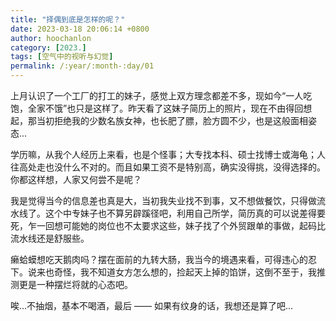 ```yaml
---
title: "择偶到底是怎样的呢？"
date: 2023-03-18 20:06:14 +0800
author: hoochanlon
category: [2023.]
tags: [空气中的视听与幻觉]
permalink: /:year/:month-:day/01
---
```


上月认识了一个工厂的打工的妹子，感觉上双方理念都差不多，现如今“一人吃饱，全家不饿”也只是这样了。昨天看了这妹子简历上的照片，现在不由得回想起，那当初拒绝我的少数名族女神，也长肥了膘，脸方圆不少，也是这般面相姿态... <!-- more -->

学历嘛，从我个人经历上来看，也是个怪事；大专找本科、硕士找博士或海龟；人往高处走也没什么不对的。而且如果工资不是特别高，确实没得挑，没得选择的。你都这样想，人家又何尝不是呢？

我是觉得当今的信息差也真是大，当初我失业找不到事，又不想做餐饮，只得做流水线了。这个中专妹子也不算另辟蹊径吧，利用自己所学，简历真的可以说差得要死，乍一回想可能她的岗位也不太要求这些，妹子找了个外贸跟单的事做，起码比流水线还是舒服些。

癞蛤蟆想吃天鹅肉吗？摆在面前的九转大肠，我当今的境遇来看，可得违心的忍下。说来也奇怪，我不知道女方怎么想的，捡起天上掉的馅饼，这倒不至于，我推测更是一种摆烂将就的心态吧。

唉...不抽烟，基本不喝酒，最后 —— 如果有纹身的话，我想还是算了吧...